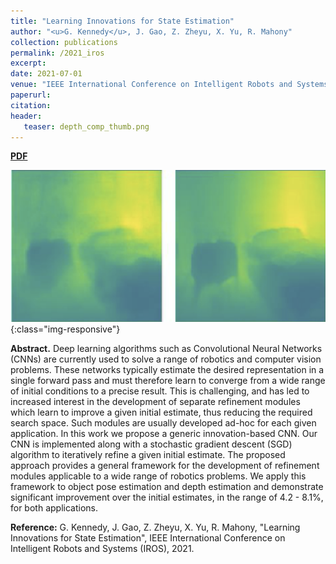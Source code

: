 ```yaml
---
title: "Learning Innovations for State Estimation"
author: "<u>G. Kennedy</u>, J. Gao, Z. Zheyu, X. Yu, R. Mahony"
collection: publications
permalink: /2021_iros
excerpt: 
date: 2021-07-01
venue: "IEEE International Conference on Intelligent Robots and Systems (IROS)"
paperurl: 
citation:
header:
   teaser: depth_comp_thumb.png
---
```


<a href="http://kennege.github.io/files/iros-2021.pdf" target="_blank"><b>PDF</b></a>&emsp;
<!-- <a href="http://kennege.github.io/files/exploit.bib" target="_blank"><b>BibTex</b></a> -->

![banner](/images/depth_comp.png){:class="img-responsive"}

<b>Abstract.</b> Deep learning algorithms such as Convolutional Neural Networks (CNNs) are currently used to solve a range of robotics and computer vision problems.
These networks typically estimate the desired representation in a single forward pass and must therefore learn to converge from a wide range of initial conditions to a precise result.
This is challenging, and has led to increased interest in the development of separate refinement modules which learn to improve a given initial estimate, thus reducing the required search space.
Such modules are usually developed ad-hoc for each given application.
In this work we propose a generic innovation-based CNN.
Our CNN is implemented along with a stochastic gradient descent (SGD) algorithm to iteratively refine a given initial estimate.
The proposed approach provides a general framework for the development of refinement modules applicable to a wide range of robotics problems.
We apply this framework to object pose estimation and depth estimation and demonstrate significant improvement over the initial estimates, in the range of 4.2 - 8.1\%, for both applications.

<b>Reference:</b>
G. Kennedy, J. Gao, Z. Zheyu, X. Yu, R. Mahony, "Learning Innovations for State Estimation", IEEE International Conference on Intelligent Robots and Systems (IROS), 2021.
